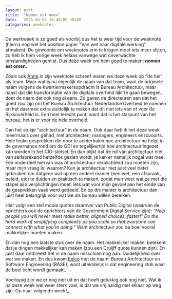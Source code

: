 ```yaml
---
layout: post
title:  "Nomen est omen"
date:   2025-04-04 18:40:00 +0100
categories: weeknotes
---
```

De werkweek is zo goed als voorbij dus het is weer tijd voor de weeknote (hierna nog wel het position paper "Van wet naar digitale werking" afmaken). De gewoonte om weeknotes erin te krijgen moet iets meer slijten, zo heb ik hem vorige week helaas vanwege wat onverwachte omstandigheden gemist. Dus deze week om hem goed te maken: **nomen est omen.**

Zoals ook [Anne](https://anneschuth.nl/) in zijn weeknote schreef waren we deze week op "de hei" als team. Maar wat is nu eigenlijk de naam van dat team, want de originele naam volgens de kwartiermakersopdracht is Bureau Architectuur, maar naast dat die transformatie van de digitale overheid lijkt te gaan bewegen, doet de naam dat ook nog al eens. Zo gaven de directeuren aan dat het goed zou zijn om het Bureau Architectuur Nederlandse Overheid te noemen en het daarmee extra duidelijk te maken dat dit niet iets van of voor de Rijksoverheid is. Een heel terecht punt, want dat is het starpunt van het bureau, het is er voor de hele overheid.

Dan het stukje "architectuur" in de naam. Ook daar heb ik het deze week meermaals over gehad, met architecten, managers, engineers enzovoorts. Hele leuke gesprekken die door te achterhalen hoe architectuur nu helpt in de governance rond om de GDI en tegelijkertijd hoe architectuur ingezet kan worden in het CIO-stelsel. En dan blijkt dat de rol van architectuur niet van zelfsprekend hetzelfde gezien wordt, je kan er namelijk nogal wat mee. Een onderdeel hiervan was of architectuur verplichtend zou moeten zijn, maar mijn vraag is: waarom? Kan je architectuur niet juist veel beter gebruiken om datgene wat op een andere manier (een wet, een afspraak, beleid, etc) te duiden en praktisch te maken, zodat men weet wat ze met die stapel aan verplichtingen moet. Iets wat voor mijn gevoel aan het einde van de gesprekken vaak werd gedeeld. En op die manier is architectuur dan juist heel belangrijk voor wat we als bureau willen bereiken. 

Hier volgt een stel mooie quotes daarover van Public Digital (waarvan de oprichters ook de oprichters van de Government Digital Service zijn): 
_“Help people you will never meet make better, aligned choices, faster!”_ 
_Do the hard work of simplifying complexity as you scale so that everyone can connect with what you’re doing.”_
Want architectuur zou de boel vooral makkelijker moeten maken.

En dan nog een laatste stuk over de naam. Het makkelijker maken, betekent dat je dingen makkelijker kan maken (zou een Cruijff quote kunnen zijn). En juist daar ontbreekt het in de naam misschien nog aan. Duidelijkheid over wat we maken. En dus kwam [Eelco](https://eelco.hotting.it/) met de naam: Bureau Architectuur en Software Engineering (BASE), want uiteindelijk is dat engineering stuk waar de boel écht wordt gemaakt.

Voorlopig zijn we er nog niet uit en dat hoeft gelukkig ook nog niet. Wat ik na deze week wel weer sterk voel, is dat we vrij aardig met elkaar op weg zijn. Op naar volgende week!_
